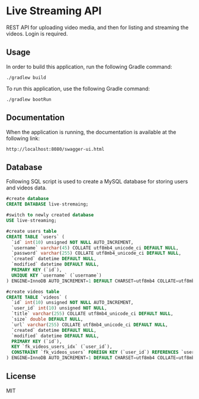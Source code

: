 # Live Streaming API
REST API for uploading video media, and then for listing and streaming the videos. Login is required.

## Usage
In order to build this application, run the following Gradle command:
```ssh
./gradlew build
```

To run this application, use the following Gradle command:
```ssh
./gradlew bootRun
```

## Documentation
When the application is running, the documentation is available at the following link:
```text
http://localhost:8080/swagger-ui.html
```

## Database
Following SQL script is used to create a MySQL database for storing users and videos data.
```sql
#create database
CREATE DATABASE live-stremaing;

#switch to newly created database
USE live-streaming;

#create users table
CREATE TABLE `users` (
  `id` int(10) unsigned NOT NULL AUTO_INCREMENT,
  `username` varchar(45) COLLATE utf8mb4_unicode_ci DEFAULT NULL,
  `password` varchar(255) COLLATE utf8mb4_unicode_ci DEFAULT NULL,
  `created` datetime DEFAULT NULL,
  `modified` datetime DEFAULT NULL,
  PRIMARY KEY (`id`),
  UNIQUE KEY `username` (`username`)
) ENGINE=InnoDB AUTO_INCREMENT=1 DEFAULT CHARSET=utf8mb4 COLLATE=utf8mb4_unicode_ci;

#create videos table
CREATE TABLE `videos` (
  `id` int(10) unsigned NOT NULL AUTO_INCREMENT,
  `user_id` int(10) unsigned NOT NULL,
  `title` varchar(255) COLLATE utf8mb4_unicode_ci DEFAULT NULL,
  `size` double DEFAULT NULL,
  `url` varchar(255) COLLATE utf8mb4_unicode_ci DEFAULT NULL,
  `created` datetime DEFAULT NULL,
  `modified` datetime DEFAULT NULL,
  PRIMARY KEY (`id`),
  KEY `fk_videos_users_idx` (`user_id`),
  CONSTRAINT `fk_videos_users` FOREIGN KEY (`user_id`) REFERENCES `users` (`id`) ON DELETE CASCADE ON UPDATE NO ACTION
) ENGINE=InnoDB AUTO_INCREMENT=1 DEFAULT CHARSET=utf8mb4 COLLATE=utf8mb4_unicode_ci;
```

## License
MIT
